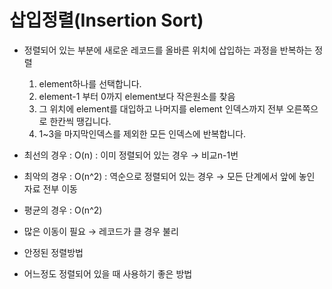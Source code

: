 # 삽입정렬(Insertion Sort)

- 정렬되어 있는 부분에 새로운 레코드를 올바른 위치에 삽입하는 과정을 반복하는 정렬
  1. element하나를 선택합니다.
  2. element-1 부터 0까지 element보다 작은원소를 찾음
  3. 그 위치에 element를 대입하고 나머지를 element 인덱스까지 전부 오른쪽으로 한칸씩 땡깁니다.
  4. 1~3을 마지막인덱스를 제외한 모든 인덱스에 반복합니다.

- 최선의 경우 : O(n) : 이미 정렬되어 있는 경우 → 비교n-1번
- 최악의 경우 : O(n^2) : 역순으로 정렬되어 있는 경우 → 모든 단계에서 앞에 놓인 자료 전부 이동
- 평균의 경우 : O(n^2)
- 많은 이동이 필요 → 레코드가 클 경우 불리
- 안정된 정렬방법
- 어느정도 정렬되어 있을 때 사용하기 좋은 방법